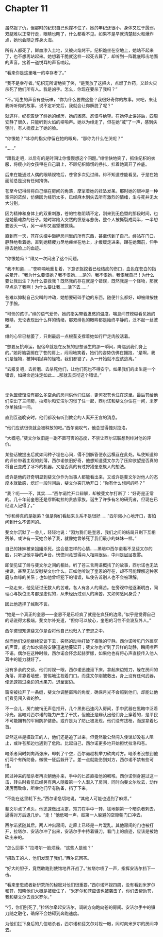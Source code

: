 # Chapter 11

<br>
虽然报了仇，但那时的纪枳自己也撑不住了。她的年纪还很小，身体又过于孱弱，双腿难以正常行走，眼睛也瞎了，什么都看不见。如果不是早就清楚起火和爆炸点，她也会随之葬身火海。

所有人都死了，鲜血渗入土地，又被火焰烤干。纪枳跪坐在空地上，她站不起来了，也不想再站起来。她想着干脆就这样一起死去算了，却听到一阵靴底叩击地面的声音，接着一道悦耳的声音响起。

“看来你是这里唯一的幸存者了。”

“我不是幸存者。”纪枳无所谓地笑了笑，“是我放了这把火，点燃了炸药，又趁火灾杀死了他们所有人。我是凶手。怎么，你现在要杀了我吗？”

“不。”陌生的声音有些玩味，“你为什么要做这些？我很好奇你的故事。来吧，来让我听听你的故事，说不定听完后，我就会让你解脱了呢？”

就这样，纪枳告诉了绯她的经历，她的困惑、怨恨与绝望。在她停止讲述后，四周安静了很久，只能听到火焰的噼啪声。她以为绯走了，但在她“戚”了一声，感到失望时，有人抚摸上了她的脸。

“你恨她？”冰凉的指尖停留在她的眼角，“那你为什么在哭呢？”

“……”

“跟我走吧，以后有的是时间让你慢慢想这个问题。”绯愉快地笑了，抓住纪枳的衣服，将瘦小的女孩甩在自己肩上，不顾纪枳惊慌的挣扎，扛着她离开了谷底。

后来在能通过人偶的眼睛视物后，苍曾多次见过绯。绯不知道苍能看见，于是在她面前总是没有任何掩饰。

苍至今记得绯将自己缩在房间的角落，摩挲着她的挂坠发呆。那时她的眼神是一种空洞的茫然，仿佛因为经历太多，已经麻木到失去所有激烈的情绪，生与死并无太大分别。

因为精神和身体上的双重刺激，苍的性格阴晴不定，刚来到无色盟的那段时间，也是她最难熬的日子。她时常陷入突然的愤怒与悲伤，整个人被撕裂成两半，一半想要毁灭一切，另一半却又渴望被救赎。

直到有一天，苍在失控中砸碎房间里的所有东西，甚至伤到了自己。绯站在门口，静静地看着她，直到她精疲力尽地瘫坐在地上，才缓缓走进来，蹲在她面前，伸手擦去她脸上的血迹。

“你恨她吗？”绯又一次问出了这个问题。

“我不知道……”苍喃喃地重复着，下意识抠挖着已经结痂的伤口，血色在苍白的指尖晕开，“我为什么要恨她？我不恨她……是的，我不恨她，我恨我自己！为什么要让我出生？为什么要救我？既然我的存在就是个错误，既然我是一个怪物，那就早点杀了我啊！为什么要让我……活下去……”

苍难以抑制自己尖叫的冲动，她想要砸碎手边的东西，随便什么都好，却被绯按住了手腕。

“可怜的孩子。”绯的语气爱怜，她的指尖带着蛊惑的温度。喘息间苍模糊看见她的眼睛，无论表现出什么样的情绪，那双绯色的眼眸都是始终平静的，泛不起一丝波澜。

绯的心早已枯萎了，只剩最后一点根茎支撑着她如行尸走肉般活着。

“想要反抗命运，但宿命就是在反抗的思想诞生的那一瞬间，降临到我们身上的。”她将脑袋搁在了苍的肩上，闷闷地笑着，她们的姿势仿佛在拥抱，“是啊，我们是怪物，被神明抛弃的怪物。我们都错了，从一开始就不应该逃离。”

“去报复吧，去折磨、去杀死他们，让他们死也不得安宁。如果我们的出生是一个错误，如果命运注定如此……那就去贯彻这个错误。”

<br>

无色盟使馆没有那么多空余的房间供他们住宿，更何况苍也住在这里。最后苍给他们空出了三间房，拉塔尔和安洁尔习惯了住一起，西尔诺和斐文尔住在一间，米罗尔单独住一间。

直到互道晚安时，他们都没有听到教会的人离开王宫的消息。

“他们应该很快就会被释放的吧。”西尔诺叹气，他总觉得愧对拉洛。

“大概吧。”斐文尔依旧是一副不置可否的态度，不禁让西尔诺联想到绯对他的评价。

某些话被提出后就如同种子埋在心间，得不到解答便永远横亘在此处。纵使知道绯的评价带着主观的刻薄，西尔诺依旧好奇，他想知道斐文尔为了压抑欲望是否真的将自己变成了冰冷的机器，又是否真的有过狩猎奎恩族人的想法。

或许是他的好奇明显到斐文尔作为当事人都能看出来，又或许是斐文尔对他人的态度本就敏感，熄灯一段时间后，斐文尔突兀地开口：“你有什么想问的吗？”

“我？呃——不，其实……”西尔诺忙开口辩解，却被斐文尔打断了：“好奇是正常的。几十年前奎恩还是缪斯勒拉的贵族家族，诞生了许多有名的研究者，但现在已经没人记得了。”

“你和绯真的是姐弟？但是你们看起来关系不是很好……”西尔诺小心地开口，害怕问到什么不该问的。

斐文尔沉默了一会儿，轻轻地说：“因为我们是奎恩，我们之间的结局只剩下互相残杀。或许有一天她会杀了我，就像她曾杀死了我们最小的妹妹一样。”

自己的妹妹被亲姐姐杀死，这会是怎样的心情……黑暗中西尔诺看不见斐文尔的脸，只听见他平静的声音，恍惚间竟觉得两人相隔很远，中间是层层夜雾。

即使见证了绯与斐文尔之间的相处，听了苍三言两语概括了的故事，西尔诺也无法接话，甚至无法安慰斐文尔什么。正如他听说了奎恩的存在，却不可能理解这种家庭与血缘的关系；也如他曾经犯下的错误，纵使告诉别人也不会被理解。

一路走来，他见证过无数人的苦难，各人有各人的痛苦。在旁观中他逐渐明白，同理心与换位思考都是虚假的，从未经历过别人的痛苦，又如何感同身受？

因此他选择了缄默不言。

“她是一个真正的奎恩——奎恩不是已经疯了就是在疯狂的边缘。”似乎是觉得自己的话说得太极端，斐文尔补充道，“但你可以放心，奎恩的习性不会波及外人。”

西尔诺想知道斐文尔是否将他自己也归入了奎恩之中。

然而他们没能继续交谈下去，突然的动响打破了夜晚的宁静。西尔诺听见门外窸窣的声音，能力如水雾般安静迅速地蔓延开；斐文尔也听到了异样的动静，瞬间噤声不语。偶尔在这种时候，西尔诺会怀念起赫罗娜，如果他也有将心声直接传入他人耳中的能力就好了。

没有多余的交谈，他们对视一眼，西尔诺迅速滚下床，拿起床边短刀，躲在房间的角落，背靠着墙壁，警惕地注视着门口。而斐文尔刚被救出，身上没有任何武器，便迅速抓过桌边的水果刀，退至窗边。

窗帘被拉开了一条缝，斐文尔调整窗帘的角度，确保月光不会照到他们，却能让他们看见闯入者的脸。

不一会儿，房门被悄无声息推开，几个黑影迅速闪入房间，手中武器在黑暗中泛着冷光。黑暗对西尔诺的能力产生了干扰，但他还是辨认出他们身上穿着的，是平民不可能拥有的军用防护装备。或许是为了防止被发现，他们没有拔枪，而是拿着匕首。

显然这些是摄政王的人，他们还是追了过来。但竟然敢公然闯入使馆却没有人阻止，或许苍那边也遇到了危险。比起自己，西尔诺更多地开始担忧拉洛和苍。

暗杀者同时刺向两张床，却刺了个空，西尔诺趁机举刀砍向对方。暗杀者没想到他们两个有所防备，微微一怔后躲开了。差一点就能伤到对方，西尔诺不禁有些可惜。

回过神来的暗杀者再次朝他扑来，手中的匕首直指他的咽喉。西尔诺侧身避过这一击，转头时看见已经另有两人随着第一个人潜入了房间，同时向斐文尔攻去，动作凌厉而致命，所幸他们早有防备，挡了下来。

“不能在这里耗下去。”西尔诺急切地说，“其他人可能也遇到了麻烦。”

斐文尔点了点头，他迅速做出决定，短刀在手中一转，猛地朝第一个暗杀者刺去，逼得对方后退几步。“走！”他低喝一声，趁第一人躲避的空隙朝门口冲去。

西尔诺紧随其后，两人冲出房间，走廊上已经是一片混乱。其他房间的门也被打开，拉塔尔、安洁尔冲了出来，安洁尔手中持着镰刀，看门上的痕迹，应该是被她砍出来的。

“怎么回事？”拉塔尔一脸烦躁，“这些人是谁？”

“摄政王的人，他们发现了我们。”西尔诺回答。

“好大的胆子，竟然敢跑到使馆地界开战了。”拉塔尔啧了一声，指挥安洁尔挡下一击。

“看来奎恩或者新研究所的秘密对他们很重要。”西尔诺环视四周，没有看到米罗尔和苍，知晓他们大概是被缠住了，“米罗尔和苍应该也被袭击了，你们去帮助苍，我和斐文尔去救米罗尔。”

“行，你们别死了。”拉塔尔牵起安洁尔，调转方向跑向苍的房间。安洁尔手中的镰刀随之融化，确保不会妨碍到奔跑速度。

为他们拦下身后的几位暗杀者，西尔诺和斐文尔对视一眼，同时向米罗尔的房间冲去。
